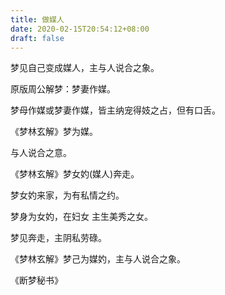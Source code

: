 ```yaml
---
title: 做媒人
date: 2020-02-15T20:54:12+08:00
draft: false
---
```


梦见自己变成媒人，主与人说合之象。

原版周公解梦：梦妻作媒。

梦母作媒或梦妻作媒，皆主纳宠得妓之占，但有口舌。

《梦林玄解》梦为媒。

与人说合之意。

《梦林玄解》梦女妁(媒人)奔走。

梦女妁来家，为有私情之约。

梦身为女妁，在妇女 主生美秀之女。

梦见奔走，主阴私劳碌。

《梦林玄解》梦己为媒妁，主与人说合之象。

《断梦秘书》